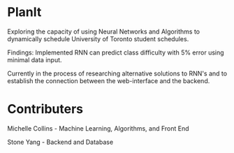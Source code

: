 # PlanIt

Exploring the capacity of using Neural Networks and Algorithms to dynamically schedule University of Toronto student schedules.

Findings: Implemented RNN can predict class difficulty with 5% error using minimal data input.

Currently in the process of researching alternative solutions to RNN's and to establish the connection between the web-interface and the backend.

# Contributers

Michelle Collins - Machine Learning, Algorithms, and Front End

Stone Yang - Backend and Database
